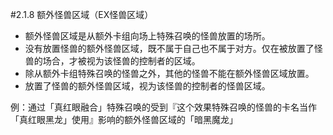 #2.1.8       额外怪兽区域（EX怪兽区域）
* 额外怪兽区域是从额外卡组向场上特殊召唤的怪兽放置的场所。
* 没有放置怪兽的额外怪兽区域，既不属于自己也不属于对方。仅在被放置了怪兽的场合，才被视为该怪兽的控制者的区域。
* 除从额外卡组特殊召唤的怪兽之外，其他的怪兽不能在额外怪兽区域放置。
* 放置了怪兽的额外怪兽区域，视为该怪兽的控制者的怪兽区域。

例：通过「真红眼融合」特殊召唤的受到『这个效果特殊召唤的怪兽的卡名当作「真红眼黑龙」使用』影响的额外怪兽区域的「暗黑魔龙」